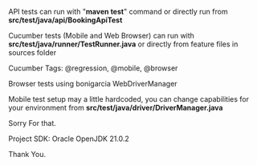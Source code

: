 API tests can run with "**maven test**" command 
or directly run from **src/test/java/api/BookingApiTest**

Cucumber tests (Mobile and Web Browser) can run with **src/test/java/runner/TestRunner.java**
or directly from feature files in sources folder

Cucumber Tags: @regression, @mobile, @browser

Browser tests using bonigarcia WebDriverManager

Mobile test setup may a little hardcoded, you can change capabilities for your environment from **src/test/java/driver/DriverManager.java** 

Sorry For that.

Project SDK: Oracle OpenJDK 21.0.2

Thank You.
